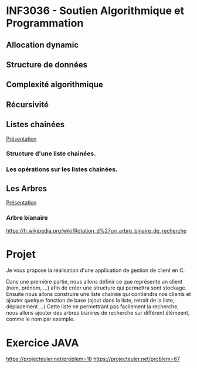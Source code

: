 # INF3036 - Soutien Algorithmique et Programmation
## Allocation dynamic
## Structure de données
## Complexité algorithmique
## Récursivité
## Listes chainées
[Présentation](https://raw.githubusercontent.com/GeVa2072/INF3036/master/chap_1_listes_chainees_fonction_de_base.pdf)
### Structure d'une liste chainées.
### Les opérations sur les listes chainées.
## Les Arbres
[Présentation](https://github.com/GeVa2072/INF3036/raw/master/INF2031_ARBRES.pdf)
### Arbre bianaire
https://fr.wikipedia.org/wiki/Rotation_d%27un_arbre_binaire_de_recherche

# Projet 
Je vous propose la réalisation d'une application de gestion de client en C.

Dans une premiére partie, nous allons définir ce que représente un client (nom, prénom, ...) afin de créer une structure qui permettra sont stockage. 
Ensuite nous allons construire une liste chainée qui contiendra nos clients et ajouter quelque fonction de base (ajout dans la liste, retrait de la liste, déplacement ...)
Cette liste ne permettrant pas facilement la recherche, nous allons ajouter des arbres bianires de recherche sur différent élémeent, comme le nom par exemple. 


# Exercice JAVA 
https://projecteuler.net/problem=18
https://projecteuler.net/problem=67



